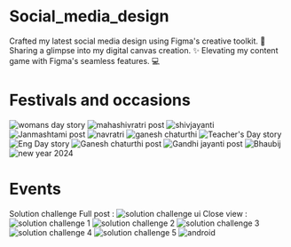 # Social_media_design

Crafted my latest social media design using Figma's creative toolkit. 🎨 Sharing a glimpse into my digital canvas creation. ✨ Elevating my content game with Figma's seamless features. 💻
# Festivals and occasions
![womans day story](https://github.com/NikitaKhuspe1729/Social_media_design/assets/125488086/3276af4e-e426-43bc-a241-f184efb944b1)
![mahashivratri post](https://github.com/NikitaKhuspe1729/Social_media_design/assets/125488086/18fdbd48-62ff-479e-84cc-a56c86026129)
![shivjayanti](https://github.com/NikitaKhuspe1729/Social_media_design/assets/125488086/29ece152-804f-48c5-83f3-0af328afae3a)
![Janmashtami post](https://github.com/NikitaKhuspe1729/Social_media_design/assets/125488086/d30f4bb2-64ff-42be-a81d-537a0e6c9f6b)
![navratri](https://github.com/NikitaKhuspe1729/Social_media_design/assets/125488086/544e3d35-bb25-451d-b81d-0b42106b2e81)
![ganesh chaturthi](https://github.com/NikitaKhuspe1729/Social_media_design/assets/125488086/4e1780be-e1b8-4d7f-8b15-275533f33a91)
![Teacher's Day story](https://github.com/NikitaKhuspe1729/Social_media_design/assets/125488086/8b44370f-8634-4cc1-8c1c-85e1622bf6d6)
![Eng  Day story](https://github.com/NikitaKhuspe1729/Social_media_design/assets/125488086/45eda7b1-ea8b-4bad-96d0-156db73df184)
![Ganesh chaturthi post](https://github.com/NikitaKhuspe1729/Social_media_design/assets/125488086/d4fdf193-ae3e-4db1-852a-85c7455106bb)
![Gandhi jayanti post](https://github.com/NikitaKhuspe1729/Social_media_design/assets/125488086/80b36702-8d66-42c4-b9b7-dbc1d5178890)
![Bhaubij](https://github.com/NikitaKhuspe1729/Social_media_design/assets/125488086/63094c1d-af69-437b-b8ba-b45f6ce3d9ab)
![new year 2024](https://github.com/NikitaKhuspe1729/Social_media_design/assets/125488086/18d3a732-9357-4555-be0f-1d86d7e26b71)



# Events
Solution challenge Full post :
![solution challenge ui](https://github.com/NikitaKhuspe1729/Social_media_design/assets/125488086/b83e4fac-8698-4e3a-ae34-8e77fd47fe45)
Close view :
![solution challenge 1](https://github.com/NikitaKhuspe1729/Social_media_design/assets/125488086/af5180b2-9777-4ee3-aeac-c0bff52993ca)
![solution challenge 2](https://github.com/NikitaKhuspe1729/Social_media_design/assets/125488086/14b72add-24a3-4d97-b4fa-afbfac0f2ea1)
![solution challenge 3](https://github.com/NikitaKhuspe1729/Social_media_design/assets/125488086/7072cc58-c385-45d8-ad4e-de57e4e53cff)
![solution challenge 4](https://github.com/NikitaKhuspe1729/Social_media_design/assets/125488086/a9fd1985-31e7-4069-98b6-7626930837f4)
![solution challenge 5](https://github.com/NikitaKhuspe1729/Social_media_design/assets/125488086/d0ef4238-3232-4484-8226-979b7bfd2c40)
![android](https://github.com/NikitaKhuspe1729/Social_media_design/assets/125488086/d4df39c6-dcd1-48a1-b786-9331f2632f7f)



